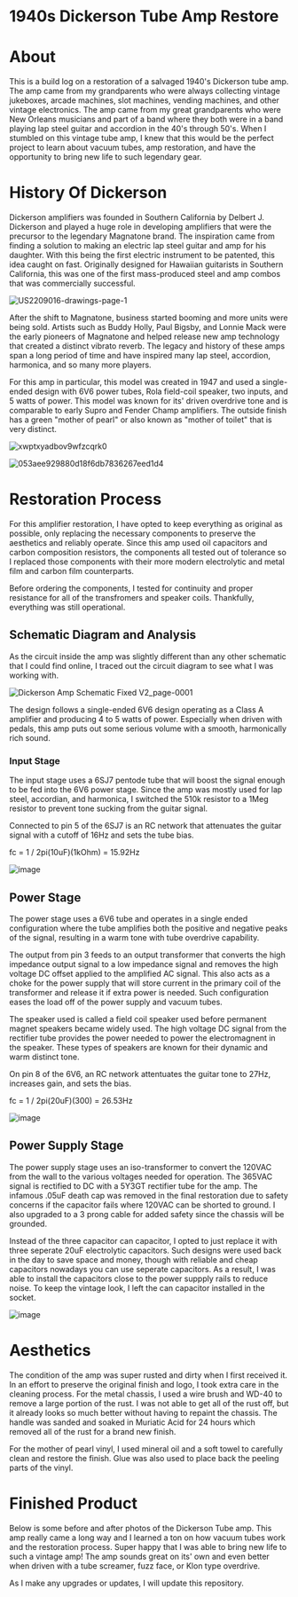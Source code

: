# 1940s Dickerson Tube Amp Restore

# About
This is a build log on a restoration of a salvaged 1940's Dickerson tube amp. The amp came from my grandparents who were always collecting vintage jukeboxes, arcade machines, slot machines, vending machines, and other vintage electronics. The amp came from my great grandparents who were New Orleans musicians and part of a band where they both were in a band playing lap steel guitar and accordion in the 40's through 50's. When I stumbled on this vintage tube amp, I knew that this would be the perfect project to learn about vacuum tubes, amp restoration, and have the opportunity to bring new life to such legendary gear. 

# History Of Dickerson
Dickerson amplifiers was founded in Southern California by Delbert J. Dickerson and played a huge role in developing amplifiers that were the precursor to the legendary Magnatone brand. The inspiration came from finding a solution to making an electric lap steel guitar and amp for his daughter. With this being the first electric instrument to be patented, this idea caught on fast. Originally designed for Hawaiian guitarists in Southern California, this was one of the first mass-produced steel and amp combos that was commercially successful. 

![US2209016-drawings-page-1](https://github.com/user-attachments/assets/947f42c8-c1a2-40a2-aa15-833724704f0d)

After the shift to Magnatone, business started booming and more units were being sold. Artists such as Buddy Holly, Paul Bigsby, and Lonnie Mack were the early pioneers of Magnatone and helped release new amp technology that created a distinct vibrato reverb. The legacy and history of these amps span a long period of time and have inspired many lap steel, accordion, harmonica, and so many more players. 

For this amp in particular, this model was created in 1947 and used a single-ended design with 6V6 power tubes, Rola field-coil speaker, two inputs, and 5 watts of power. This model was known for its' driven overdrive tone and is comparable to early Supro and Fender Champ amplifiers. The outside finish has a green "mother of pearl" or also known as "mother of toilet" that is very distinct. 

![xwptxyadbov9wfzcqrk0](https://github.com/user-attachments/assets/4c508ae7-564b-4e98-88d6-9b25a5cf652f)

![053aee929880d18f6db7836267eed1d4](https://github.com/user-attachments/assets/f0572574-6d4e-437d-b583-5f17b63c8821)

# Restoration Process
For this amplifier restoration, I have opted to keep everything as original as possible, only replacing the necessary components to preserve the aesthetics and reliably operate. Since this amp used oil capacitors and carbon composition resistors, the components all tested out of tolerance so I replaced those components with their more modern electrolytic and metal film and carbon film counterparts. 

Before ordering the components, I tested for continuity and proper resistance for all of the transfromers and speaker coils. Thankfully, everything was still operational.

## Schematic Diagram and Analysis
As the circuit inside the amp was slightly different than any other schematic that I could find online, I traced out the circuit diagram to see what I was working with. 

![Dickerson Amp Schematic Fixed V2_page-0001](https://github.com/user-attachments/assets/20c55132-d040-475d-8202-8a2ac99a5e0b)

The design follows a single-ended 6V6 design operating as a Class A amplifier and producing 4 to 5 watts of power. Especially when driven with pedals, this amp puts out some serious volume with a smooth, harmonically rich sound. 

### Input Stage
The input stage uses a 6SJ7 pentode tube that will boost the signal enough to be fed into the 6V6 power stage. Since the amp was mostly used for lap steel, accordian, and harmonica, I switched the 510k resistor to a 1Meg resistor to prevent tone sucking from the guitar signal. 

Connected to pin 5 of the 6SJ7 is an RC network that attenuates the guitar signal with a cutoff of 16Hz and sets the tube bias.

fc = 1 / 2pi(10uF)(1kOhm) = 15.92Hz

![image](https://github.com/user-attachments/assets/3c61ea07-2b16-4e17-8fad-9113f64b30e7)

## Power Stage
The power stage uses a 6V6 tube and operates in a single ended configuration where the tube amplifies both the positive and negative peaks of the signal, resulting in a warm tone with tube overdrive capability. 

The output from pin 3 feeds to an output transformer that converts the high impedance output signal to a low impedance signal and removes the high voltage DC offset applied to the amplified AC signal. This also acts as a choke for the power supply that will store current in the primary coil of the transformer and release it if extra power is needed. Such configuration eases the load off of the power supply and vacuum tubes.

The speaker used is called a field coil speaker used before permanent magnet speakers became widely used. The high voltage DC signal from the rectifier tube provides the power needed to power the electromagnent in the speaker. These types of speakers are known for their dynamic and warm distinct tone. 

On pin 8 of the 6V6, an RC network attentuates the guitar tone to 27Hz, increases gain, and sets the bias. 

fc = 1 / 2pi(20uF)(300) = 26.53Hz

![image](https://github.com/user-attachments/assets/c7252280-de1f-4980-8dd1-23261756daff)

## Power Supply Stage
The power supply stage uses an iso-transformer to convert the 120VAC from the wall to the various voltages needed for operation. The 365VAC signal is rectified to DC with a 5Y3GT rectifier tube for the amp. The infamous .05uF death cap was removed in the final restoration due to safety concerns if the capacitor fails where 120VAC can be shorted to ground. I also upgraded to a 3 prong cable for added safety since the chassis will be grounded.

Instead of the three capacitor can capacitor, I opted to just replace it with three seperate 20uF electrolytic capacitors. Such designs were used back in the day to save space and money, though with reliable and cheap capacitors nowadays you can use seperate capacitors. As a result, I was able to install the capacitors close to the power suppply rails to reduce noise. To keep the vintage look, I left the can capacitor installed in the socket. 

![image](https://github.com/user-attachments/assets/109a167c-b60a-40f8-aa88-a3e28b3a9b0c)

# Aesthetics
The condition of the amp was super rusted and dirty when I first received it. In an effort to preserve the original finish and logo, I took extra care in the cleaning process. For the metal chassis, I used a wire brush and WD-40 to remove a large portion of the rust. I was not able to get all of the rust off, but it already looks so much better without having to repaint the chassis. The handle was sanded and soaked in Muriatic Acid for 24 hours which removed all of the rust for a brand new finish. 

For the mother of pearl vinyl, I used mineral oil and a soft towel to carefully clean and restore the finish. Glue was also used to place back the peeling parts of the vinyl. 

# Finished Product
Below is some before and after photos of the Dickerson Tube amp. This amp really came a long way and I learned a ton on how vacuum tubes work and the restoration process. Super happy that I was able to bring new life to such a vintage amp! The amp sounds great on its' own and even better when driven with a tube screamer, fuzz face, or Klon type overdrive. 

As I make any upgrades or updates, I will update this repository.
